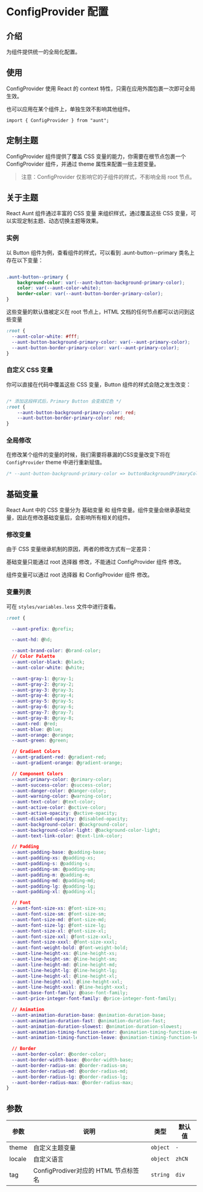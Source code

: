 # ConfigProvider 配置
<code hidden="hidden" src="./demos/demo.tsx"></code>

## 介绍

为组件提供统一的全局化配置。

## 使用

ConfigProvider 使用 React 的 context 特性，只需在应用外围包裹一次即可全局生效。

也可以应用在某个组件上，单独生效不影响其他组件。

```tsx
import { ConfigProvider } from "aunt";
```


## 定制主题
ConfigProvider 组件提供了覆盖 CSS 变量的能力，你需要在根节点包裹一个 ConfigProvider 组件，并通过 theme 属性来配置一些主题变量。
<code src="./demos/demo-theme.tsx"></code>

> 注意：ConfigProvider 仅影响它的子组件的样式，不影响全局 root 节点。


## 关于主题
React Aunt 组件通过丰富的 CSS 变量 来组织样式，通过覆盖这些 CSS 变量，可以实现定制主题、动态切换主题等效果。
### 实例
以 Button 组件为例，查看组件的样式，可以看到 .aunt-button--primary 类名上存在以下变量：
```css

.aunt-button--primary {
    background-color: var(--aunt-button-background-primary-color);
    color: var(--aunt-color-white);
    border-color: var(--aunt-button-border-primary-color);
}

```

这些变量的默认值被定义在 root 节点上，HTML 文档的任何节点都可以访问到这些变量
```css
:root {
  --aunt-color-white: #fff;
  --aunt-button-background-primary-color: var(--aunt-primary-color);
  --aunt-button-border-primary-color: var(--aunt-primary-color);
}
```
### 自定义 CSS 变量
你可以直接在代码中覆盖这些 CSS 变量，Button 组件的样式会随之发生改变：

```css

/* 添加这段样式后，Primary Button 会变成红色 */
:root { 
    --aunt-button-background-primary-color: red;
    --aunt-button-border-primary-color: red;
}

```

### 全局修改
在修改某个组件的变量的时候，我们需要将暴漏的CSS变量改变下将在 `ConfigProvider` theme 中进行重新赋值。

```css
/* --aunt-button-background-primary-color => buttonBackgroundPrimaryColor */
```


## 基础变量
React Aunt 中的 CSS 变量分为 基础变量 和 组件变量。组件变量会继承基础变量，因此在修改基础变量后，会影响所有相关的组件。
### 修改变量
由于 CSS 变量继承机制的原因，两者的修改方式有一定差异：

基础变量只能通过 root 选择器 修改，不能通过 ConfigProvider 组件 修改。

组件变量可以通过 root 选择器 和 ConfigProvider 组件 修改。

### 变量列表
可在 `styles/variables.less` 文件中进行查看。

```css
:root {

  --aunt-prefix: @prefix;

  --aunt-hd: @hd;

  --aunt-brand-color: @brand-color;
  // Color Palette
  --aunt-color-black: @black;
  --aunt-color-white: @white;

  --aunt-gray-1: @gray-1;
  --aunt-gray-2: @gray-2;
  --aunt-gray-3: @gray-3;
  --aunt-gray-4: @gray-4;
  --aunt-gray-5: @gray-5;
  --aunt-gray-6: @gray-6;
  --aunt-gray-7: @gray-7;
  --aunt-gray-8: @gray-8;
  --aunt-red: @red;
  --aunt-blue: @blue;
  --aunt-orange: @orange;
  --aunt-green: @green;

  // Gradient Colors
  --aunt-gradient-red: @gradient-red;
  --aunt-gradient-orange: @gradient-orange;

  // Component Colors
  --aunt-primary-color: @primary-color;
  --aunt-success-color: @success-color;
  --aunt-danger-color: @danger-color;
  --aunt-warning-color: @warning-color;
  --aunt-text-color: @text-color;
  --aunt-active-color: @active-color;
  --aunt-active-opacity: @active-opacity;
  --aunt-disabled-opacity: @disabled-opacity;
  --aunt-background-color: @background-color;
  --aunt-background-color-light: @background-color-light;
  --aunt-text-link-color: @text-link-color;

  // Padding
  --aunt-padding-base: @padding-base;
  --aunt-padding-xs: @padding-xs;
  --aunt-padding-s: @padding-s;
  --aunt-padding-sm: @padding-sm;
  --aunt-padding-m: @padding-m; 
  --aunt-padding-md: @padding-md;
  --aunt-padding-lg: @padding-lg;
  --aunt-padding-xl: @padding-xl;

  // Font
  --aunt-font-size-xs: @font-size-xs;
  --aunt-font-size-sm: @font-size-sm;
  --aunt-font-size-md: @font-size-md;
  --aunt-font-size-lg: @font-size-lg;
  --aunt-font-size-xl: @font-size-xl;
  --aunt-font-size-xxl: @font-size-xxl;
  --aunt-font-size-xxxl: @font-size-xxxl;
  --aunt-font-weight-bold: @font-weight-bold;
  --aunt-line-height-xs: @line-height-xs;
  --aunt-line-height-sm: @line-height-sm;
  --aunt-line-height-md: @line-height-md;
  --aunt-line-height-lg: @line-height-lg;
  --aunt-line-height-xl: @line-height-xl;
  --aunt-line-height-xxl: @line-height-xxl;
  --aunt-line-height-xxxl: @line-height-xxxl;
  --aunt-base-font-family: @base-font-family;
  --aunt-price-integer-font-family: @price-integer-font-family;

  // Animation
  --aunt-animation-duration-base: @animation-duration-base;
  --aunt-animation-duration-fast: @animation-duration-fast;
  --aunt-animation-duration-slowest: @animation-duration-slowest;
  --aunt-animation-timing-function-enter: @animation-timing-function-enter;
  --aunt-animation-timing-function-leave: @animation-timing-function-leave;

  // Border
  --aunt-border-color: @border-color;
  --aunt-border-width-base: @border-width-base;
  --aunt-border-radius-sm: @border-radius-sm;
  --aunt-border-radius-md: @border-radius-md;
  --aunt-border-radius-lg: @border-radius-lg;
  --aunt-border-radius-max: @border-radius-max;
}

```


## 参数
| 参数 | 说明 |  类型 |默认值 |
| ---- | ---- | ---- | ------ |
| theme | 自定义主题变量 |     `object`    |`-`   |  
| locale | 自定义语言 | `object` |`zhCN` | 
| tag | ConfigProdiver对应的 HTML 节点标签名 |  `string` |`div` |

